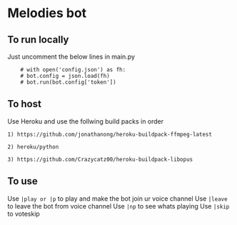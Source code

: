 # Melodies bot

## To run locally

Just uncomment  the below lines in main.py

```
    # with open('config.json') as fh:
    # bot.config = json.load(fh)
    # bot.run(bot.config['token'])
```

## To host

Use Heroku and use the follwing build packs in order

```
1) https://github.com/jonathanong/heroku-buildpack-ffmpeg-latest

2) heroku/python

3) https://github.com/Crazycatz00/heroku-buildpack-libopus

```
## To use

Use ```|play or |p``` to play and make the bot join ur voice channel
Use ```|leave``` to leave the bot from voice channel
Use ```|np``` to see whats playing
Use ```|skip``` to voteskip
